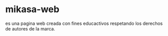 # mikasa-web
es una pagina web creada con fines educactivos respetando los derechos de autores de la marca. 
